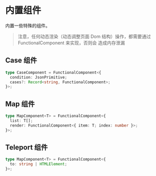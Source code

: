 # 内置组件

内置一些特殊的组件。

> 注意，任何动态渲染（动态调整页面 Dom 结构）操作，都需要通过 FunctionalComponent 来实现，否则会
> 造成内存泄漏

## Case 组件

```ts
type CaseComponent = FunctionalComponent<{
  condition: JsonPrimitive;
  cases?: Record<string, FunctionalComponent>;
}>;
```

## Map 组件

```ts
type MapComponent<T> = FunctionalComponent<{
  list: T[];
  render: FunctionalComponent<{ item: T; index: number }>;
}>;
```

## Teleport 组件

```ts
type MapComponent<T> = FunctionalComponent<{
  to: string | HTMLElement;
}>;
```
